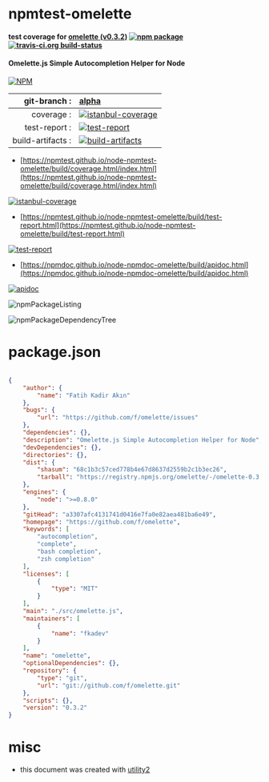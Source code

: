 # npmtest-omelette

#### test coverage for  [omelette (v0.3.2)](https://github.com/f/omelette)  [![npm package](https://img.shields.io/npm/v/npmtest-omelette.svg?style=flat-square)](https://www.npmjs.org/package/npmtest-omelette) [![travis-ci.org build-status](https://api.travis-ci.org/npmtest/node-npmtest-omelette.svg)](https://travis-ci.org/npmtest/node-npmtest-omelette)

#### Omelette.js Simple Autocompletion Helper for Node

[![NPM](https://nodei.co/npm/omelette.png?downloads=true&downloadRank=true&stars=true)](https://www.npmjs.com/package/omelette)

| git-branch : | [alpha](https://github.com/npmtest/node-npmtest-omelette/tree/alpha)|
|--:|:--|
| coverage : | [![istanbul-coverage](https://npmtest.github.io/node-npmtest-omelette/build/coverage.badge.svg)](https://npmtest.github.io/node-npmtest-omelette/build/coverage.html/index.html)|
| test-report : | [![test-report](https://npmtest.github.io/node-npmtest-omelette/build/test-report.badge.svg)](https://npmtest.github.io/node-npmtest-omelette/build/test-report.html)|
| build-artifacts : | [![build-artifacts](https://npmtest.github.io/node-npmtest-omelette/glyphicons_144_folder_open.png)](https://github.com/npmtest/node-npmtest-omelette/tree/gh-pages/build)|

- [https://npmtest.github.io/node-npmtest-omelette/build/coverage.html/index.html](https://npmtest.github.io/node-npmtest-omelette/build/coverage.html/index.html)

[![istanbul-coverage](https://npmtest.github.io/node-npmtest-omelette/build/screenCapture.buildCi.browser.%252Ftmp%252Fbuild%252Fcoverage.lib.html.png)](https://npmtest.github.io/node-npmtest-omelette/build/coverage.html/index.html)

- [https://npmtest.github.io/node-npmtest-omelette/build/test-report.html](https://npmtest.github.io/node-npmtest-omelette/build/test-report.html)

[![test-report](https://npmtest.github.io/node-npmtest-omelette/build/screenCapture.buildCi.browser.%252Ftmp%252Fbuild%252Ftest-report.html.png)](https://npmtest.github.io/node-npmtest-omelette/build/test-report.html)

- [https://npmdoc.github.io/node-npmdoc-omelette/build/apidoc.html](https://npmdoc.github.io/node-npmdoc-omelette/build/apidoc.html)

[![apidoc](https://npmdoc.github.io/node-npmdoc-omelette/build/screenCapture.buildCi.browser.%252Ftmp%252Fbuild%252Fapidoc.html.png)](https://npmdoc.github.io/node-npmdoc-omelette/build/apidoc.html)

![npmPackageListing](https://npmtest.github.io/node-npmtest-omelette/build/screenCapture.npmPackageListing.svg)

![npmPackageDependencyTree](https://npmtest.github.io/node-npmtest-omelette/build/screenCapture.npmPackageDependencyTree.svg)



# package.json

```json

{
    "author": {
        "name": "Fatih Kadir Akın"
    },
    "bugs": {
        "url": "https://github.com/f/omelette/issues"
    },
    "dependencies": {},
    "description": "Omelette.js Simple Autocompletion Helper for Node",
    "devDependencies": {},
    "directories": {},
    "dist": {
        "shasum": "68c1b3c57ced778b4e67d8637d2559b2c1b3ec26",
        "tarball": "https://registry.npmjs.org/omelette/-/omelette-0.3.2.tgz"
    },
    "engines": {
        "node": ">=0.8.0"
    },
    "gitHead": "a3307afc4131741d0416e7fa0e82aea481ba6e49",
    "homepage": "https://github.com/f/omelette",
    "keywords": [
        "autocompletion",
        "complete",
        "bash completion",
        "zsh completion"
    ],
    "licenses": [
        {
            "type": "MIT"
        }
    ],
    "main": "./src/omelette.js",
    "maintainers": [
        {
            "name": "fkadev"
        }
    ],
    "name": "omelette",
    "optionalDependencies": {},
    "repository": {
        "type": "git",
        "url": "git://github.com/f/omelette.git"
    },
    "scripts": {},
    "version": "0.3.2"
}
```



# misc
- this document was created with [utility2](https://github.com/kaizhu256/node-utility2)
